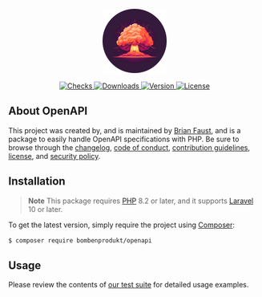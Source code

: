 <p align="center">
    <a href="https://bombenprodukt.com" target="_blank">
        <img src="https://raw.githubusercontent.com/BombenProdukt/assets/main/logo-text.svg" width="128" alt="BombenProdukt Logo" />
    </a>
</p>

<p align="center">
    <a href="https://github.com/faustbrian/openapi/actions">
        <img src="https://badge.sh/github/check-runs/BombenProdukt/openapi" alt="Checks" />
    </a>
    <a href="https://packagist.org/packages/bombenprodukt/openapi">
        <img src="https://badge.sh/packagist/downloads/BombenProdukt/openapi" alt="Downloads" />
    </a>
    <a href="https://packagist.org/packages/bombenprodukt/openapi">
        <img src="https://badge.sh/packagist/version/BombenProdukt/openapi" alt="Version" />
    </a>
    <a href="https://packagist.org/packages/bombenprodukt/openapi">
        <img src="https://badge.sh/packagist/license/BombenProdukt/openapi" alt="License" />
    </a>
</p>

## About OpenAPI

This project was created by, and is maintained by [Brian Faust](https://github.com/faustbrian), and is a package to easily handle OpenAPI specifications with PHP. Be sure to browse through the [changelog](CHANGELOG.md), [code of conduct](.github/CODE_OF_CONDUCT.md), [contribution guidelines](.github/CONTRIBUTING.md), [license](LICENSE), and [security policy](.github/SECURITY.md).

## Installation

> **Note**
> This package requires [PHP](https://www.php.net/) 8.2 or later, and it supports [Laravel](https://laravel.com/) 10 or later.

To get the latest version, simply require the project using [Composer](https://getcomposer.org/):

```bash
$ composer require bombenprodukt/openapi
```

## Usage

Please review the contents of [our test suite](/tests) for detailed usage examples.
